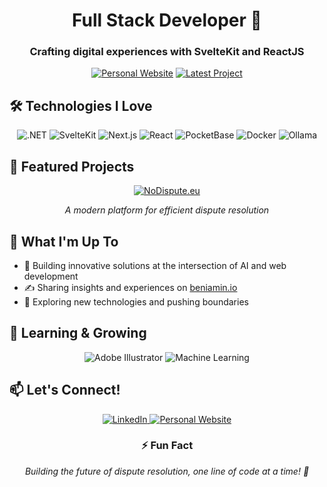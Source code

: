 <div align="center">
  
# Full Stack Developer 🚀

### Crafting digital experiences with SvelteKit and ReactJS

[![Personal Website](https://img.shields.io/badge/Website-beniamin.io-4CAF50?style=for-the-badge&logo=firefox&logoColor=white)](https://beniamin.io)
[![Latest Project](https://img.shields.io/badge/Latest_Project-NoDispute.eu-FF6B6B?style=for-the-badge&logo=github&logoColor=white)](https://nodispute.eu)

</div>

## 🛠 Technologies I Love

<div align="center">
  <img src="https://img.shields.io/badge/.NET-5C2D91?style=for-the-badge&logo=.net&logoColor=white" alt=".NET"/>
  <img src="https://img.shields.io/badge/SvelteKit-FF3E00?style=for-the-badge&logo=svelte&logoColor=white" alt="SvelteKit"/>
  <img src="https://img.shields.io/badge/Next.js-000000?style=for-the-badge&logo=next.js&logoColor=white" alt="Next.js"/>
  <img src="https://img.shields.io/badge/React-20232A?style=for-the-badge&logo=react&logoColor=61DAFB" alt="React"/>
  <img src="https://img.shields.io/badge/PocketBase-B8DBE4?style=for-the-badge&logo=pocketbase&logoColor=black" alt="PocketBase"/>
  <img src="https://img.shields.io/badge/Docker-2496ED?style=for-the-badge&logo=docker&logoColor=white" alt="Docker"/>
  <img src="https://img.shields.io/badge/Ollama-black?style=for-the-badge&logo=llama&logoColor=white" alt="Ollama"/>
</div>

## 💼 Featured Projects

<div align="center">

[![NoDispute.eu](https://img.shields.io/badge/NoDispute.eu-Revolutionizing_Dispute_Resolution-FF6B6B?style=for-the-badge&logo=ethereum&logoColor=white)](https://nodispute.eu)
  
*A modern platform for efficient dispute resolution*

</div>

## 🔭 What I'm Up To

- 🤖 Building innovative solutions at the intersection of AI and web development
- ✍️ Sharing insights and experiences on [beniamin.io](https://beniamin.io)
- 🔄 Exploring new technologies and pushing boundaries

## 🌱 Learning & Growing

<div align="center">
  <img src="https://img.shields.io/badge/adobe%20illustrator-%23FF9A00.svg?style=for-the-badge&logo=adobe%20illustrator&logoColor=white" alt="Adobe Illustrator"/>
  <img src="https://img.shields.io/badge/Machine%20Learning-FF6F61?style=for-the-badge&logo=python&logoColor=white" alt="Machine Learning"/>
</div>

## 📫 Let's Connect!

<div align="center">
  <a href="[Your LinkedIn URL]">
    <img src="https://img.shields.io/badge/linkedin-%230077B5.svg?style=for-the-badge&logo=linkedin&logoColor=white" alt="LinkedIn"/>
  </a>
  <a href="https://beniamin.io">
    <img src="https://img.shields.io/badge/Portfolio-beniamin.io-4CAF50?style=for-the-badge&logo=firefox&logoColor=white" alt="Personal Website"/>
  </a>
</div>

<div align="center">
  
### ⚡ Fun Fact
*Building the future of dispute resolution, one line of code at a time! 🚀*

</div>

